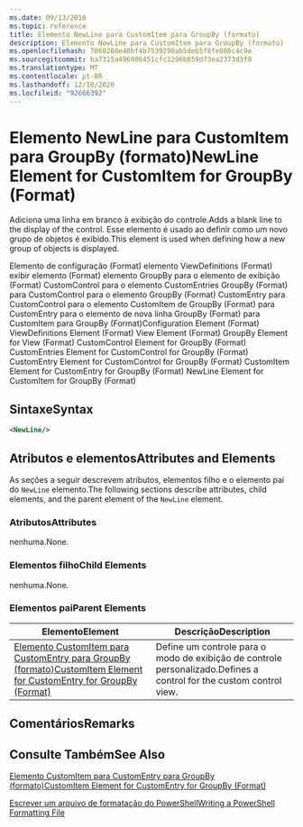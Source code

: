 ```yaml
---
ms.date: 09/13/2016
ms.topic: reference
title: Elemento NewLine para CustomItem para GroupBy (formato)
description: Elemento NewLine para CustomItem para GroupBy (formato)
ms.openlocfilehash: 7068288e40bf4b7539290ab5deb5f8fe086c4c9e
ms.sourcegitcommit: ba7315a496986451cfc1296b659d73ea2373d3f0
ms.translationtype: MT
ms.contentlocale: pt-BR
ms.lasthandoff: 12/10/2020
ms.locfileid: "92666392"
---
```

# <a name="newline-element-for-customitem-for-groupby-format"></a><span data-ttu-id="b07c2-103">Elemento NewLine para CustomItem para GroupBy (formato)</span><span class="sxs-lookup"><span data-stu-id="b07c2-103">NewLine Element for CustomItem for GroupBy (Format)</span></span>

<span data-ttu-id="b07c2-104">Adiciona uma linha em branco à exibição do controle.</span><span class="sxs-lookup"><span data-stu-id="b07c2-104">Adds a blank line to the display of the control.</span></span> <span data-ttu-id="b07c2-105">Esse elemento é usado ao definir como um novo grupo de objetos é exibido.</span><span class="sxs-lookup"><span data-stu-id="b07c2-105">This element is used when defining how a new group of objects is displayed.</span></span>

<span data-ttu-id="b07c2-106">Elemento de configuração (Format) elemento ViewDefinitions (Format) exibir elemento (Format) elemento GroupBy para o elemento de exibição (Format) CustomControl para o elemento CustomEntries GroupBy (Format) para CustomControl para o elemento GroupBy (Format) CustomEntry para CustomControl para o elemento CustomItem de GroupBy (Format) para CustomEntry para o elemento de nova linha GroupBy (Format) para CustomItem para GroupBy (Format)</span><span class="sxs-lookup"><span data-stu-id="b07c2-106">Configuration Element (Format) ViewDefinitions Element (Format) View Element (Format) GroupBy Element for View (Format) CustomControl Element for GroupBy (Format) CustomEntries Element for CustomControl for GroupBy (Format) CustomEntry Element for CustomControl for GroupBy (Format) CustomItem Element for CustomEntry for GroupBy (Format) NewLine Element for CustomItem for GroupBy (Format)</span></span>

## <a name="syntax"></a><span data-ttu-id="b07c2-107">Sintaxe</span><span class="sxs-lookup"><span data-stu-id="b07c2-107">Syntax</span></span>

```xml
<NewLine/>
```

## <a name="attributes-and-elements"></a><span data-ttu-id="b07c2-108">Atributos e elementos</span><span class="sxs-lookup"><span data-stu-id="b07c2-108">Attributes and Elements</span></span>

<span data-ttu-id="b07c2-109">As seções a seguir descrevem atributos, elementos filho e o elemento pai do `NewLine` elemento.</span><span class="sxs-lookup"><span data-stu-id="b07c2-109">The following sections describe attributes, child elements, and the parent element of the `NewLine` element.</span></span>

### <a name="attributes"></a><span data-ttu-id="b07c2-110">Atributos</span><span class="sxs-lookup"><span data-stu-id="b07c2-110">Attributes</span></span>

<span data-ttu-id="b07c2-111">nenhuma.</span><span class="sxs-lookup"><span data-stu-id="b07c2-111">None.</span></span>

### <a name="child-elements"></a><span data-ttu-id="b07c2-112">Elementos filho</span><span class="sxs-lookup"><span data-stu-id="b07c2-112">Child Elements</span></span>

<span data-ttu-id="b07c2-113">nenhuma.</span><span class="sxs-lookup"><span data-stu-id="b07c2-113">None.</span></span>

### <a name="parent-elements"></a><span data-ttu-id="b07c2-114">Elementos pai</span><span class="sxs-lookup"><span data-stu-id="b07c2-114">Parent Elements</span></span>

|<span data-ttu-id="b07c2-115">Elemento</span><span class="sxs-lookup"><span data-stu-id="b07c2-115">Element</span></span>|<span data-ttu-id="b07c2-116">Descrição</span><span class="sxs-lookup"><span data-stu-id="b07c2-116">Description</span></span>|
|-------------|-----------------|
|[<span data-ttu-id="b07c2-117">Elemento CustomItem para CustomEntry para GroupBy (formato)</span><span class="sxs-lookup"><span data-stu-id="b07c2-117">CustomItem Element for CustomEntry for GroupBy (Format)</span></span>](./customitem-element-for-customentry-for-groupby-format.md)|<span data-ttu-id="b07c2-118">Define um controle para o modo de exibição de controle personalizado.</span><span class="sxs-lookup"><span data-stu-id="b07c2-118">Defines a control for the custom control view.</span></span>|

## <a name="remarks"></a><span data-ttu-id="b07c2-119">Comentários</span><span class="sxs-lookup"><span data-stu-id="b07c2-119">Remarks</span></span>

## <a name="see-also"></a><span data-ttu-id="b07c2-120">Consulte Também</span><span class="sxs-lookup"><span data-stu-id="b07c2-120">See Also</span></span>

[<span data-ttu-id="b07c2-121">Elemento CustomItem para CustomEntry para GroupBy (formato)</span><span class="sxs-lookup"><span data-stu-id="b07c2-121">CustomItem Element for CustomEntry for GroupBy (Format)</span></span>](./customitem-element-for-customentry-for-groupby-format.md)

[<span data-ttu-id="b07c2-122">Escrever um arquivo de formatação do PowerShell</span><span class="sxs-lookup"><span data-stu-id="b07c2-122">Writing a PowerShell Formatting File</span></span>](./writing-a-powershell-formatting-file.md)
